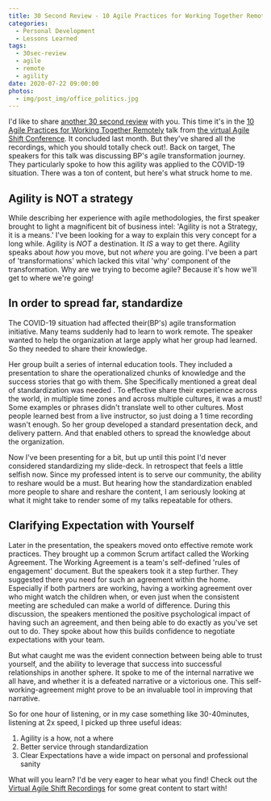 ```yaml
---
title: 30 Second Review - 10 Agile Practices for Working Together Remotely
categories:
  - Personal Development
  - Lessons Learned
tags:
  - 30sec-review
  - agile
  - remote
  - agility
date: 2020-07-22 09:00:00
photos:
  - img/post_img/office_politics.jpg
---
```


I'd like to share [another 30 second review](/2020/07/08/30sr-career-cost-of-agile-adoption/) with you. This time it's in the [10 Agile Practices for Working Together Remotely](https://www.youtube.com/watch?v=h0pUfMB_78M) talk from [the virtual Agile Shift Conference](https://www.youtube.com/channel/UClPGTd_j2EVKmaWMAAAWfwg/). It concluded last month. But they've shared all the recordings, which you should totally check out!. Back on target, The speakers for this talk was discussing BP's agile transformation journey. They particularly spoke to how this agility was applied to the COVID-19 situation. There was a ton of content, but here's what struck home to me.

## Agility is NOT a strategy

While describing her experience with agile methodologies, the first speaker brought to light a magnificent bit of business intel: 'Agility is not a Strategy, it is a means.' I've been looking for a way to explain this very concept for a long while. Agility is _NOT_ a destination. It _IS_ a way to get there. Agility speaks about _how_ you move, but not _where_ you are going. I've been a part of 'transformations' which lacked this vital 'why' component of the transformation. Why are we trying to become agile? Because it's how we'll get to where we're going!

## In order to spread far, standardize

The COVID-19 situation had affected their(BP's) agile transformation initiative. Many teams suddenly had to learn to work remote. The speaker wanted to help the organization at large apply what her group had learned. So they needed to share their knowledge.

Her group built a series of internal education tools. They included a presentation to share the operationalized chunks of knowledge and the success stories that go with them. She Specifically mentioned a great deal of standardization was needed . To effective share their experience across the world, in multiple time zones and across multiple cultures, it was a must! Some examples or phrases didn't translate well to other cultures. Most people learned best from a live instructor, so just doing a 1 time recording wasn't enough. So her group developed a standard presentation deck, and delivery pattern. And that enabled others to spread the knowledge about the organization.

Now I've been presenting for a bit, but up until this point I'd never considered standardizing my slide-deck. In retrospect that feels a little selfish now. Since my professed intent is to serve our community, the ability to reshare would be a must. But hearing how the standardization enabled more people to share and reshare the content, I am seriously looking at what it might take to render some of my talks repeatable for others.

## Clarifying Expectation with Yourself

Later in the presentation, the speakers moved onto effective remote work practices. They brought up a common Scrum artifact called the Working Agreement. The Working Agreement is a team's self-defined 'rules of engagement' document. But the speakers took it a step further. They suggested there you need for such an agreement within the home. Especially if both partners are working, having a working agreement over who might watch the children when, or even just when the consistent meeting are scheduled can make a world of difference.
During this discussion, the speakers mentioned the positive psychological impact of having such an agreement, and then being able to do exactly as you've set out to do. They spoke about how this builds confidence to negotiate expectations with your team.

But what caught me was the evident connection between being able to trust yourself, and the ability to leverage that success into successful relationships in another sphere. It spoke to me of the internal narrative we all have, and whether it is a defeated narrative or a victorious one. This self-working-agreement might prove to be an invaluable tool in improving that narrative.

So for one hour of listening, or in my case something like 30-40minutes, listening at 2x speed, I picked up three useful ideas:

1. Agility is a how, not a where
2. Better service through standardization
3. Clear Expectations have a wide impact on personal and professional sanity

What will you learn? I'd be very eager to hear what you find! Check out the [Virtual Agile Shift Recordings](https://www.youtube.com/channel/UClPGTd_j2EVKmaWMAAAWfwg/) for some great content to start with!

